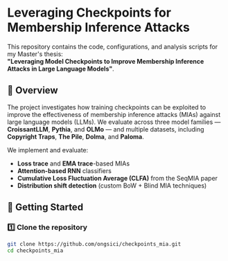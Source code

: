 # Leveraging Checkpoints for Membership Inference Attacks

This repository contains the code, configurations, and analysis scripts for my Master's thesis:  
**"Leveraging Model Checkpoints to Improve Membership Inference Attacks in Large Language Models"**.

## 📜 Overview
The project investigates how training checkpoints can be exploited to improve the effectiveness of membership inference attacks (MIAs) against large language models (LLMs). We evaluate across three model families — **CroissantLLM**, **Pythia**, and **OLMo** — and multiple datasets, including **Copyright Traps**, **The Pile**, **Dolma**, and **Paloma**.

We implement and evaluate:
- **Loss trace** and **EMA trace**-based MIAs
- **Attention-based RNN** classifiers
- **Cumulative Loss Fluctuation Average (CLFA)** from the SeqMIA paper
- **Distribution shift detection** (custom BoW + Blind MIA techniques)

## 🚀 Getting Started

### 1️⃣ Clone the repository
```bash
git clone https://github.com/ongsici/checkpoints_mia.git
cd checkpoints_mia
